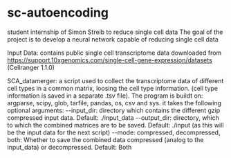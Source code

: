 # sc-autoencoding
student internship of Simon Streib to reduce single cell data
The goal of the project is to develop a neural network capable of reducing single cell data




Input Data: 
contains public single cell transcriptome data downloaded from https://support.10xgenomics.com/single-cell-gene-expression/datasets (Cellranger 1.1.0)


SCA_datamerger:
a script used to collect the transcriptome data of different cell types in a common matrix, loosing the cell type information. (cell type information is saved in a separate .tsv file). 
The program is buildt on: argparse, scipy, glob, tarfile, pandas, os, csv and sys. it takes the following optional arguments: 
--input_dir: directory which contains the different gzip compressed input data. Default: ./input_data
--output_dir: directory, which to which the combined matrices are to be saved. Default: ./input (as this will be the input data for the next script)
--mode: compressed, decompressed, both: Whether to save the combined data compressed (analog to the input_data) or decompressed. Default: Both











